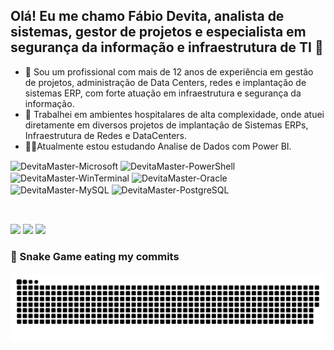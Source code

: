 ## Olá! Eu me chamo Fábio Devita, analista de sistemas, gestor de projetos e especialista em segurança da informação e infraestrutura de TI 👋


- 🔭 Sou um profissional com mais de 12 anos de experiência em gestão de projetos, administração de Data Centers, redes e implantação de sistemas ERP, com forte atuação em infraestrutura e segurança da informação.
- 🏥 Trabalhei em ambientes hospitalares de alta complexidade, onde atuei diretamente em diversos projetos de implantação de Sistemas ERPs, Infraestrutura de Redes e DataCenters.
- 🧑‍💻Atualmente estou estudando Analise de Dados com Power BI.

 <div style="display: inline_block">
  <img align="center" alt="DevitaMaster-Microsoft" height="25" width="120" src="https://img.shields.io/badge/Microsoft-666666?style=for-the-badge&logo=microsoft&logoColor=white">
  <img align="center" alt="DevitaMaster-PowerShell" height="25" width="120" src="https://img.shields.io/badge/Powershell-2CA5E0?style=for-the-badge&logo=powershell&logoColor=white">
  <img align="center" alt="DevitaMaster-WinTerminal" height="25" width="120" src="https://img.shields.io/badge/windows%20terminal-4D4D4D?style=for-the-badge&logo=windows%20terminal&logoColor=white"> 
  <img align="center" alt="DevitaMaster-Oracle" height="25" width="120" src="https://img.shields.io/badge/Oracle-F80000?style=for-the-badge&logo=oracle&logoColor=black">
  <img align="center" alt="DevitaMaster-MySQL" height="25" width="120" src="https://img.shields.io/badge/MySQL-005C84?style=for-the-badge&logo=mysql&logoColor=white"> 
  <img align="center" alt="DevitaMaster-PostgreSQL" height="25" width="120" src="https://img.shields.io/badge/PostgreSQL-316192?style=for-the-badge&logo=postgresql&logoColor=white"> 
   
 </div>  <br>
 
 ## 
 <div> 
  <a href="https://instagram.com/fabio__devita" target="_blank"><img src="https://img.shields.io/badge/-Instagram-%23E4405F?style=for-the-badge&logo=instagram&logoColor=white" target="_blank"></a> 	
  <a href = "mailto:fabiodeviita@gmail.com"><img src="https://img.shields.io/badge/-Gmail-%23333?style=for-the-badge&logo=gmail&logoColor=white" target="_blank"></a>
  <a href="https://www.linkedin.com/in/fabio-devita" target="_blank"><img src="https://img.shields.io/badge/-LinkedIn-%230077B5?style=for-the-badge&logo=linkedin&logoColor=white" target="_blank"></a> 
  
</div>

### 🐍 Snake Game eating my commits
![Snake animation](https://github.com/DevitaMaster/devitamaster/blob/output/github-contribution-grid-snake.svg)




  
